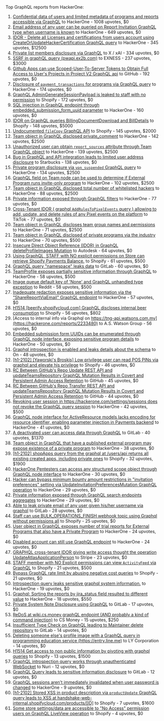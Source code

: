 Top GraphQL reports from HackerOne:

1. [Confidential data of users and limited metadata of programs and reports accessible via GraphQL](https://hackerone.com/reports/489146) to HackerOne - 1008 upvotes, $0
2. [Email address of any user can be queried on Report Invitation GraphQL type when username is known](https://hackerone.com/reports/792927) to HackerOne - 649 upvotes, $0
3. [IDOR - Delete all Licenses and certifications from users account using CreateOrUpdateHackerCertification GraphQL query](https://hackerone.com/reports/2122671) to HackerOne - 345 upvotes, $12500
4. [Private list members disclosure via GraphQL](https://hackerone.com/reports/885539) to X / xAI - 334 upvotes, $0
5. [SSRF in graphQL query (pwapi.ex2b.com)](https://hackerone.com/reports/1864188) to EXNESS - 237 upvotes, $3000
6. [Github Apps can use Scoped-User-To-Server Tokens to Obtain Full Access to User's Projects in Project V2 GraphQL api](https://hackerone.com/reports/1711938) to GitHub - 192 upvotes, $0
7. [Disclosure of `payment_transactions` for programs via GraphQL query](https://hackerone.com/reports/707433) to HackerOne - 174 upvotes, $0
8. [GraphQL AdminGenerateSessionPayload is leaked to staff with no permission](https://hackerone.com/reports/898528) to Shopify - 172 upvotes, $0
9. [SQL injection in GraphQL endpoint through embedded_submission_form_uuid parameter](https://hackerone.com/reports/435066) to HackerOne - 160 upvotes, $0
10. [IDOR on GraphQL queries BillingDocumentDownload and BillDetails](https://hackerone.com/reports/2207248) to Shopify - 148 upvotes, $5000
11. [Undocumented `fileCopy` GraphQL API](https://hackerone.com/reports/981472) to Shopify - 145 upvotes, $2000
12. [Team object in GraphQL disclosed private_comment](https://hackerone.com/reports/978143) to HackerOne - 142 upvotes, $2500
13. [Unauthorized user can obtain `report_sources` attribute through Team GraphQL object](https://hackerone.com/reports/770209) to HackerOne - 139 upvotes, $2500
14. [Bug in GraphQL and API integration leads to limited user address disclosure](https://hackerone.com/reports/473742) to Starbucks - 138 upvotes, $0
15. [Private program disclosure via `vpn_suspended` GraphQL query](https://hackerone.com/reports/715192) to HackerOne - 134 upvotes, $2500
16. [GraphQL field on Team node can be used to determine if External Program runs invite-only program](https://hackerone.com/reports/877642) to HackerOne - 102 upvotes, $2500
17. [Team object in GraphQL disclosed total number of whitelisted hackers](https://hackerone.com/reports/342978) to HackerOne - 88 upvotes, $2500
18. [Private information exposed through GraphQL filters](https://hackerone.com/reports/645299) to HackerOne - 77 upvotes, $0
19. [Cross-Tenant IDOR ( graphql `AddRulesToPixelEvents` query ) allowing to add, update, and delete rules of any Pixel events on the platform](https://hackerone.com/reports/984965) to TikTok - 77 upvotes, $0
20. [Team object in GraphQL discloses team group names and permissions](https://hackerone.com/reports/343464) to HackerOne - 71 upvotes, $2500
21. [Team object in GraphQL disclosed of private programs via the industry](https://hackerone.com/reports/707406) to HackerOne - 70 upvotes, $500
22. [Insecure Direct Object Reference (IDOR) in GraphQL deleteProfileImages Mutation](https://hackerone.com/reports/2968039) to Autodesk - 64 upvotes, $0
23. [Using GraphQL, STAFF with NO explicit permissions on Store can retrieve Shopify Payments Balance.](https://hackerone.com/reports/417170) to Shopify - 61 upvotes, $500
24. [GraphQL query "namespace" leaks data](https://hackerone.com/reports/614355) to GitLab - 60 upvotes, $0
25. [TeamProfile exposes partially sensitive information through GraphQL](https://hackerone.com/reports/389600) to HackerOne - 58 upvotes, $500
26. [Image queue default key of 'None' and GraphQL unhandled type exception](https://hackerone.com/reports/996041) to Reddit - 58 upvotes, $500
27. [Inadequate redaction exposes sensitive information via the “ShareReportViaEmail" GraphQL endpoint](https://hackerone.com/reports/2357012) to HackerOne - 57 upvotes, $0
28. [H1514 [beerify.shopifycloud.com] GraphQL discloses internal beer consumption](https://hackerone.com/reports/419883) to Shopify - 56 upvotes, $802
29. [Access to internal info via Graphql on https://tng-api.watsons.com.my](https://hackerone.com/reports/2233480) to A.S. Watson Group  - 56 upvotes, $0
30. [Embedded submission form UUIDs can be enumerated through GraphQL node interface, exposing sensitive program details](https://hackerone.com/reports/447930) to HackerOne - 50 upvotes, $0
31. [Graphql introspection is enabled and leaks details about the schema](https://hackerone.com/reports/1132803) to On  - 48 upvotes, $0
32. [[h1-2102] [Yaworski's Broskis] Low privilege user can read POS PINs via graphql and elevate his privilege](https://hackerone.com/reports/1091303) to Shopify - 46 upvotes, $0
33. [RC Between GitHub's Repo Update REST API and updateTeamsRepository GraphQL Mutation Results in Covert and Persistent Admin Access Retention](https://hackerone.com/reports/2357443) to GitHub - 45 upvotes, $0
34. [RC Between GitHub's Repo Transfer REST API and updateTeamsRepository GraphQL Mutation Results in Covert and Persistent Admin Access Retention](https://hackerone.com/reports/2216036) to GitHub - 44 upvotes, $0
35. [Revoking user session in https://hackerone.com/settings/sessions does not revoke the GraphQL query session](https://hackerone.com/reports/417382) to HackerOne - 42 upvotes, $500
36. [GraphQL node interface for ActiveResource models lacks encoding for resource identifier, enabling parameter injection in Payments backend](https://hackerone.com/reports/800231) to HackerOne - 41 upvotes, $0
37. [A deactivated user can access data through GraphQL](https://hackerone.com/reports/1192460) to GitLab - 40 upvotes, $1370
38. [Team object in GraphQL that have a published external program may expose existence of a private program](https://hackerone.com/reports/347937) to HackerOne - 38 upvotes, $0
39. [[h1-2102] shopApps query from the graphql at /users/api returns all existing created apps, including private ones](https://hackerone.com/reports/1085332) to Shopify - 32 upvotes, $1900
40. [HackerOne Pentesters can access any structured scope object through GraphQL node interface](https://hackerone.com/reports/781150) to HackerOne - 30 upvotes, $0
41. [Hacker can bypass minimum bounty amount restrictions in "invitation preferences" setting via UpdateInvitationPreferencesMutation GraphQL operation](https://hackerone.com/reports/981036) to HackerOne - 29 upvotes, $0
42. [Private information exposed through GraphQL search endpoints aggregates](https://hackerone.com/reports/1838329) to HackerOne - 29 upvotes, $0
43. [Able to leak private email of any user given his/her username via graphql](https://hackerone.com/reports/972355) to GitLab - 28 upvotes, $0
44. [Staff  can use BULK_OPERATIONS_FINISH webhook topic using Graphql without permissions all](https://hackerone.com/reports/1350095) to Shopify - 25 upvotes, $0
45. [User object in GraphQL exposes number of trial reports for External Programs that also have a Private Program](https://hackerone.com/reports/350964) to HackerOne - 24 upvotes, $0
46. [Disabled account can still use GraphQL endpoint](https://hackerone.com/reports/608656) to HackerOne - 24 upvotes, $0
47. [GRAPHQL cross-tenant IDOR giving write access thought the operation UpdateAtlasApplicationPerson](https://hackerone.com/reports/1066203) to Stripe - 23 upvotes, $0
48. [STAFF member with NO Explicit permissions can view `ActivityFeed` via GraphQL](https://hackerone.com/reports/528940) to Shopify - 21 upvotes, $500
49. [Bypass GraphQL rate limit by abusing negative cost queries](https://hackerone.com/reports/481518) to Shopify - 21 upvotes, $0
50. [Introspection query leaks sensitive graphql system information.](https://hackerone.com/reports/291531) to HackerOne - 19 upvotes, $0
51. [Graphql: Sorting the reports by jira_status field resulted to different value](https://hackerone.com/reports/955286) to HackerOne - 18 upvotes, $550
52. [Private System Note Disclosure using GraphQL](https://hackerone.com/reports/633001) to GitLab - 17 upvotes, $0
53. [ReDoS at wiki.cs.money graphQL endpoint (AND probably a kind of command injection)](https://hackerone.com/reports/1000567) to CS Money - 15 upvotes, $250
54. [Insufficient Type Check on GraphQL leading to Maintainer delete repository](https://hackerone.com/reports/858671) to GitLab - 14 upvotes, $0
55. [Deleting someone else's profile image with a GraphQL query in programming education service (https://entry.line.me)](https://hackerone.com/reports/952095) to LY Corporation - 14 upvotes, $0
56. [H1514 Get access to non public information by pivoting with graphql queries](https://hackerone.com/reports/423388) to Shopify - 13 upvotes, $1500
57. [GraphQL introspection query works through unauthenticated WebSocket](https://hackerone.com/reports/862835) to Nuri - 12 upvotes, $0
58. [GraphQL Query leads to sensitive information disclosure](https://hackerone.com/reports/985124) to GitLab - 12 upvotes, $0
59. [GraphQL sessions aren't immediately invalidated when user password is changed](https://hackerone.com/reports/283847) to HackerOne - 9 upvotes, $0
60. [[h1-2102] Stored XSS in product description via `productUpdate` GraphQL query leads to XSS at handshake-web-internal.shopifycloud.com/products/[ID]](https://hackerone.com/reports/1085546) to Shopify - 7 upvotes, $1600
61. [Some store settings/data are accessible to "No Access" permission users on GraphQL LiveView operation](https://hackerone.com/reports/409973) to Shopify - 4 upvotes, $0
